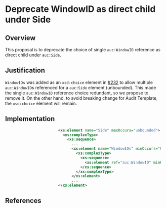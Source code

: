 # Deprecate WindowID as direct child under Side

## Overview

This proposal is to deprecate the choice of single `auc:WindowID` reference as direct child under `auc:Side`.

## Justification

`WindowIDs` was added as an `xsd:choice` element in [#232](https://github.com/BuildingSync/schema/pull/232) to allow multiple `auc:WindowID`s referenced for a `auc:Side` element (unbounded). This made the single `auc:WindowID` reference choice redundant, so we propose to remove it.
On the other hand, to avoid breaking change for Audit Template, the `xsd:choice` element will remain.

## Implementation

```xml
                        <xs:element name="Side" maxOccurs="unbounded">
                          <xs:complexType>
                            <xs:sequence>
                              ...
                              <xs:element name="WindowIDs" minOccurs="0" maxOccurs="1">
                                <xs:complexType>
                                  <xs:sequence>
                                    <xs:element ref="auc:WindowID" minOccurs="0" maxOccurs="unbounded"/>
                                  </xs:sequence>
                                </xs:complexType>
                              </xs:element>
                              ...
                        </xs:element>
```

## References
